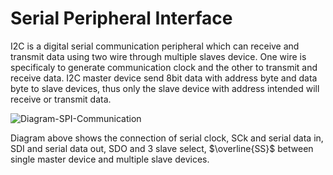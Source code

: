 #  Serial Peripheral Interface

I2C is a digital serial communication peripheral which can receive and transmit data using two wire through multiple slaves device. One wire is specificaly to generate communication clock and the other to transmit and receive data. I2C master device send 8bit data with address byte and data byte to slave devices, thus only the slave device with address intended will receive or transmit data.
<br/>

![Diagram-SPI-Communication](https://github.com/user-attachments/assets/9bcc2b04-b9a1-4c01-a36f-b3eeb586ce8e)
<br/>

Diagram above shows the connection of serial clock, SCk and serial data in, SDI and serial data out, SDO and 3 slave select, $\overline{SS}$ between single master device and multiple slave devices.
<br/>

<br/>
